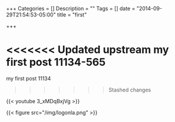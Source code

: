 +++
Categories = []
Description = ""
Tags = []
date = "2014-09-29T21:54:53-05:00"
title = "first"

+++

<<<<<<< Updated upstream
my first post 11134-565
=======
my first post 11134
>>>>>>> Stashed changes

{{< youtube 3_xMDqBxjVg >}}

{{< figure src="/img/logonla.png" >}}
